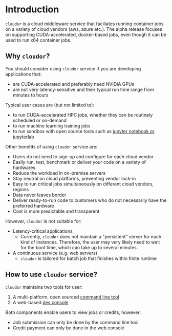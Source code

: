 # Introduction

`cloudor` is a cloud middleware service that faciliates running container jobs on a variety of cloud vendors (aws, azure etc.). 
The alpha release focuses on supporting CUDA-accelerated, docker-based jobs, even though it can be used to run x64 container jobs.

## Why `cloudor`?

You should consider using `cloudor` service if you are developing applications that:

* are CUDA-accelerated and preferably need NVIDIA GPUs
* are not very latency-sensitive and their typical run time range from minutes to hours

Typical user cases are (but not limited to):

* to run CUDA-accelerated HPC jobs, whether they can be routinely scheduled or on-demand
* to run machine learning training jobs
* to run sandbox with open source tools such as [jupyter notebook or jupyterlab](https://jupyter.org/)

Other benefits of using `cloudor` service are:

* Users do not need to sign-up and configure for each cloud vendor
* Easily run, test, benchmark or deliver your code on a variety of hardwares
* Reduce the workload in on-premise servers
* Stay neutral on cloud platforms, preventing vendor lock-in
* Easy to run critical jobs simultaneously on different cloud vendors, regions
* Data never leaves border
* Deliver ready-to-run code to customers who do not necessarily have the preferred hardware
* Cost is more predictable and transparent

However, `cloudor` is not suitable for:

* Latency-critical applications
    * Currently, `cloudor` does not maintain a "persistent" server for each kind of instances. 
	Therefore, the user may very likely need to wait for the boot time, which can take up to several minutes.
* A continuous service (e.g. web servers)
    * `cloudor` is tailored for batch job that finishes within finite runtime

## How to use `cloudor` service?

`cloudor` maintains two tools for user:

1. A multi-platform, open sourced [command line tool](https://github.com/cloudor-io/cloudctl) 
2. A web-based [dev console](https://cloudor.dev)

Both components enable users to view jobs or credits, however:
* Job submission can only be done by the command line tool
* Credit payment can only be done in the web console
